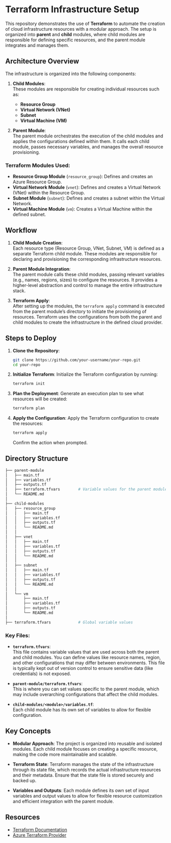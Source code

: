 # Terraform Infrastructure Setup

This repository demonstrates the use of **Terraform** to automate the creation of cloud infrastructure resources with a modular approach. The setup is organized into **parent** and **child** modules, where child modules are responsible for defining specific resources, and the parent module integrates and manages them.

## Architecture Overview

The infrastructure is organized into the following components:

1. **Child Modules**:  
   These modules are responsible for creating individual resources such as:
   - **Resource Group**
   - **Virtual Network (VNet)**
   - **Subnet**
   - **Virtual Machine (VM)**

2. **Parent Module**:  
   The parent module orchestrates the execution of the child modules and applies the configurations defined within them. It calls each child module, passes necessary variables, and manages the overall resource provisioning.

### Terraform Modules Used:
- **Resource Group Module** (`resource_group`): Defines and creates an Azure Resource Group.
- **Virtual Network Module** (`vnet`): Defines and creates a Virtual Network (VNet) within the Resource Group.
- **Subnet Module** (`subnet`): Defines and creates a subnet within the Virtual Network.
- **Virtual Machine Module** (`vm`): Creates a Virtual Machine within the defined subnet.

## Workflow

1. **Child Module Creation**:  
   Each resource type (Resource Group, VNet, Subnet, VM) is defined as a separate Terraform child module. These modules are responsible for declaring and provisioning the corresponding infrastructure resources.

2. **Parent Module Integration**:  
   The parent module calls these child modules, passing relevant variables (e.g., names, regions, sizes) to configure the resources. It provides a higher-level abstraction and control to manage the entire infrastructure stack.

3. **Terraform Apply**:  
   After setting up the modules, the `terraform apply` command is executed from the parent module’s directory to initiate the provisioning of resources. Terraform uses the configurations from both the parent and child modules to create the infrastructure in the defined cloud provider.

## Steps to Deploy

1. **Clone the Repository**:
   ```bash
   git clone https://github.com/your-username/your-repo.git
   cd your-repo
   ```

2. **Initialize Terraform**:
   Initialize the Terraform configuration by running:
   ```bash
   terraform init
   ```

3. **Plan the Deployment**:
   Generate an execution plan to see what resources will be created:
   ```bash
   terraform plan
   ```

4. **Apply the Configuration**:
   Apply the Terraform configuration to create the resources:
   ```bash
   terraform apply
   ```

   Confirm the action when prompted.

## Directory Structure

```bash
├── parent-module
│   ├── main.tf
│   ├── variables.tf
│   ├── outputs.tf
│   ├── terraform.tfvars        # Variable values for the parent module
│   └── README.md
│
├── child-modules
│   ├── resource_group
│   │   ├── main.tf
│   │   ├── variables.tf
│   │   ├── outputs.tf
│   │   └── README.md
│   │
│   ├── vnet
│   │   ├── main.tf
│   │   ├── variables.tf
│   │   ├── outputs.tf
│   │   └── README.md
│   │
│   ├── subnet
│   │   ├── main.tf
│   │   ├── variables.tf
│   │   ├── outputs.tf
│   │   └── README.md
│   │
│   └── vm
│       ├── main.tf
│       ├── variables.tf
│       ├── outputs.tf
│       └── README.md
│
├── terraform.tfvars            # Global variable values
```

### Key Files:

- **`terraform.tfvars`**:  
  This file contains variable values that are used across both the parent and child modules. You can define values like resource names, region, and other configurations that may differ between environments. This file is typically kept out of version control to ensure sensitive data (like credentials) is not exposed.

- **`parent-module/terraform.tfvars`**:  
  This is where you can set values specific to the parent module, which may include overarching configurations that affect the child modules.

- **`child-modules/<module>/variables.tf`**:  
  Each child module has its own set of variables to allow for flexible configuration.

## Key Concepts

- **Modular Approach**: The project is organized into reusable and isolated modules. Each child module focuses on creating a specific resource, making the code more maintainable and scalable.
  
- **Terraform State**: Terraform manages the state of the infrastructure through its state file, which records the actual infrastructure resources and their metadata. Ensure that the state file is stored securely and backed up.

- **Variables and Outputs**: Each module defines its own set of input variables and output values to allow for flexible resource customization and efficient integration with the parent module.

## Resources

- [Terraform Documentation](https://www.terraform.io/docs)
- [Azure Terraform Provider](https://registry.terraform.io/providers/hashicorp/azurerm/latest/docs)
```

